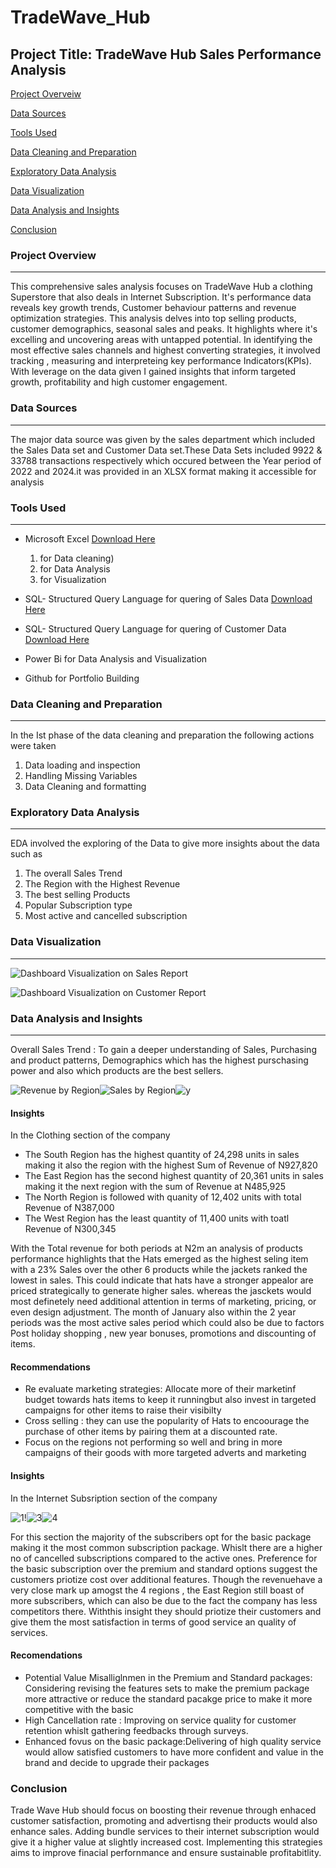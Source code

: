 # TradeWave_Hub

## Project Title: TradeWave Hub Sales Performance Analysis
[Project Overveiw ](#project-overview)

[Data Sources](#data-sources)

[Tools Used](#tools-used)

[Data Cleaning and Preparation](#data-cleaning-and-preparation)

[Exploratory Data Analysis](#exploratory-data-analysis)

[Data Visualization](#data-visualization)

[Data Analysis and Insights](#data-analysis-and-insights)

[Conclusion](#conclusion)




### Project Overview 
---
This comprehensive sales analysis focuses on TradeWave Hub a clothing Superstore that also deals in Internet Subscription. It's  performance data reveals key growth trends, Customer behaviour patterns and revenue optimization strategies. This analysis delves into top selling products, customer demographics, seasonal sales and  peaks. It highlights where it's excelling and uncovering areas with untapped potential. In identifying the most effective sales channels and highest converting strategies, it involved tracking , measuring and interpreteing key performance Indicators(KPIs). With leverage on the data given I gained insights that inform targeted growth, profitability and high customer engagement.



### Data Sources
---
The major data source was given by the sales department which included the Sales Data set and Customer Data set.These Data Sets included 9922 & 33788 transactions respectively which occured between the Year period of 2022 and 2024.it was provided in an XLSX format making it accessible for analysis



### Tools Used
---
- Microsoft Excel [Download Here](https://www.microsoft.com)
  1. for Data cleaning)
  2. for Data Analysis
  3. for Visualization
     
- SQL- Structured Query Language for quering of Sales Data [Download Here](https://1drv.ms/u/s!Akgv6qnGgC1Och9VmrPtuxLmlYk?e=)
- SQL- Structured Query Language for quering of Customer Data  [Download Here](https://1drv.ms/u/s!Akgv6qnGgC1Oc6xG4wuv922ELU8?e=t0wR36)
- Power Bi for Data Analysis and Visualization  
- Github for Portfolio Building


  
### Data Cleaning and Preparation
---
In the Ist phase of the data cleaning and preparation the following actions were taken 
1. Data loading and inspection
2. Handling Missing Variables
3. Data Cleaning and formatting



### Exploratory Data Analysis
---
EDA involved the exploring of the Data to give more insights about the data such as
1. The overall Sales Trend
2. The Region with the Highest Revenue
3. The best selling Products
4. Popular Subscription type
5. Most active and cancelled subscription



### Data Visualization
---

![Dashboard Visualization on Sales Report](https://github.com/user-attachments/assets/33facb4b-ab90-4151-86c2-e7de88fab10b)


![Dashboard Visualization on Customer Report](https://github.com/user-attachments/assets/14f61756-812a-4fd3-9098-d53d665e8a7b)


### Data Analysis and Insights 
---
Overall  Sales Trend : To gain a deeper understanding of Sales, Purchasing and product patterns, Demographics which has the highest purschasing power and also which products are the best sellers.

 ![Revenue by Region](https://github.com/user-attachments/assets/f579156a-9cd5-4f2c-ad36-883a70e3e758)![Sales by Region](https://github.com/user-attachments/assets/d1981d4e-48af-4288-8c4a-3e5635d37ca3)![y](https://github.com/user-attachments/assets/68b18ce4-c133-4960-91b5-ec50728e8ecb)

#### Insights
In the Clothing section of the company 

- The South Region has the highest quantity of 24,298 units in sales making it also the region with the highest Sum of Revenue of N927,820
- The East Region has the second highest quantity of 20,361 units in sales making it the next region with the sum of Revenue at N485,925
- The North Region is followed with quanity of 12,402 units with total Revenue of N387,000
- The West Region has the least quantity of 11,400 units with toatl Revenue of N300,345 

With the Total revenue for both periods at  N2m an analysis of products performance highlights that the Hats emerged as the highest seling item  with a 23% Sales over the other 6 products while the jackets ranked the lowest in sales. This could indicate that hats have a stronger appealor are priced strategically to generate higher sales. whereas the jasckets would most definetely need additional attention in terms of marketing, pricing, or even design adjustment. The month of January also within the 2 year periods was the most active sales period which could also be due to factors Post holiday shopping , new year bonuses, promotions and discounting of items.

#### Recommendations 
- Re evaluate marketing strategies: Allocate more of their marketinf budget towards hats items to keep it runningbut also invest in targeted campaigns for other items to raise their visibilty
- Cross selling : they can use the popularity of Hats to encoourage the purchase of other items by pairing them at a discounted rate.
- Focus on the regions not performing so well and bring in more campaigns of their goods with more targeted adverts and marketing
  



#### Insights 
In the Internet Subsription section of the company 

![1](https://github.com/user-attachments/assets/0b1ac041-0985-4c42-b06e-b75c59166eb0)!![3](https://github.com/user-attachments/assets/ce24aae4-6b73-4d05-bb40-ee62ef8e5720)![4](https://github.com/user-attachments/assets/e02bc799-980e-4fa5-8d9e-c685fba9b27b)

For this section the majority of the subscribers opt for the basic package making it the most common subscription package.  Whislt there are a higher no of cancelled subscriptions compared to the active ones.
Preference for the basic subscription over the premium and standard options suggest the customers priotize cost over additional features. Though the revenuehave a very close mark up amogst the 4 regions , the East Region still boast of more subscribers, which can also be due to the fact the company has less competitors there. Withthis insight they should priotize their customers and give them the most satisfaction in terms of good service an quality of services.


#### Recomendations 

- Potential Value Misalliglnmen in the Premium and Standard packages: Considering revising the features sets to make the premium package more attractive  or reduce the standard pacakge price to make it more competitive with the basic
- High Cancellation rate : Improving on service quality  for customer retention whislt gathering feedbacks through surveys.
- Enhanced fovus on the basic package:Delivering of high quality service would allow satisfied customers to have more confident and value in the brand and decide to upgrade their packages


### Conclusion 

Trade Wave Hub should focus on boosting their revenue through enhaced customer satisfaction, promoting and advertisng their products would also enhance sales. Adding bundle services to their internet subscription would give it a higher value at slightly increased cost. Implementing this strategies aims to improve finacial perfornmance and ensure sustainable profitabitlity.













   
